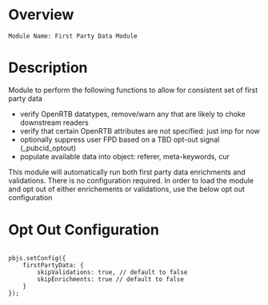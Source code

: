 # Overview

```
Module Name: First Party Data Module
```

# Description

Module to perform the following functions to allow for consistent set of first party data

- verify OpenRTB datatypes, remove/warn any that are likely to choke downstream readers
- verify that certain OpenRTB attributes are not specified: just imp for now
- optionally suppress user FPD based on a TBD opt-out signal (_pubcid_optout)
- populate available data into object: referer, meta-keywords, cur

This module will automatically run both first party data enrichments and validations. There is no configuration required. In order to load the module and opt out of either enrichements or validations, use the below opt out configuration

# Opt Out Configuration

```

pbjs.setConfig({
    firstPartyData: {
        skipValidations: true, // default to false
        skipEnrichments: true // default to false
    }
});

```
